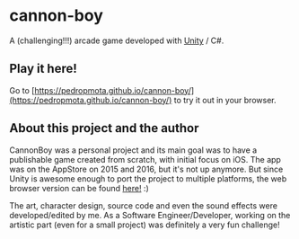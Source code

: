 # cannon-boy
A (challenging!!!) arcade game developed with [Unity](https://unity3d.com/) / C#.


## Play it here!
Go to [https://pedropmota.github.io/cannon-boy/](https://pedropmota.github.io/cannon-boy/) to try it out in your browser.


## About this project and the author
CannonBoy was a personal project and its main goal was to have a publishable game created from scratch, with initial focus on iOS. The app was on the AppStore on 2015 and 2016, but it's not up anymore. But since Unity is awesome enough to port the project to multiple platforms, the web browser version can be found [here!](https://pedropmota.github.io/cannon-boy/) :)

The art, character design, source code and even the sound effects were developed/edited by me. As a Software Engineer/Developer, working on the artistic part (even for a small project) was definitely a very fun challenge!
